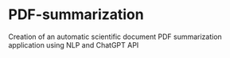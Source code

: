 # PDF-summarization
Creation of an automatic scientific document PDF summarization application using NLP and ChatGPT API
